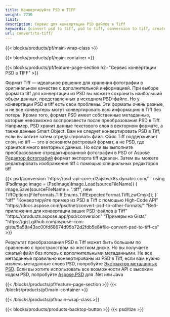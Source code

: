 ```yaml
---
title: Конвертируйте PSD в TIFF
weight: 7730
limit: 
description: Сервис для конвертации PSD файлов в Tiff
keywords: [convert psd to tiff, psd to tiff, conversion to tiff, create tiff from psd, print psd as tiff]
url: convert/to-tiff/
---
```


{{< blocks/products/pf/main-wrap-class >}}

{{< blocks/products/pf/main-container >}}

{{< blocks/products/pf/feature-page-section h2="Сервис конвертации PSD в TIFF" >}}
<p>Формат Tiff — идеальное решение для хранения фотографии в оригинальном качестве с дополнительной информацией. При выборе формата tiff для конвертации из PSD вы можете сохранить наибольший объем данных, представленных в исходном PSD-файле. Но у конвертации PSD в tiff есть свои проблемы. Эти форматы очень разные, и не все конвертеры могут конвертировать всю информацию в Tiff без потерь. Кроме того, формат PSD имеет собственные метаданные, которые невозможно воспроизвести после преобразования PSD в Tiff. Например, PSD хранит данные текстового слоя в векторном формате, а также данные Smart Object. Вам не следует конвертировать PSD в Tiff, если вы хотите затем отредактировать файл. Файл Tiff поддерживает слои, но tiff — это в основном растровый формат, а не PSD, где хранится много векторных данных. Но если вы выполните преобразование отредактированной фотографии в PSD от Aspose <a href="https://products.aspose.app/psd/photo-editor">Редактор фотографий</a> формат экспорта tiff идеален. Затем вы можете редактировать изображение tiff с помощью специальных редакторов tiff</p>
{{< psd/conversion `https://psd-api-core-rl2ajsbv.k8s.dynabic.com/` 
`    using (PsdImage image = (PsdImage)Image.Load(sourceFileName))
    {
        image.Save(sourceFileName + ".tiff", new TiffOptions(FileFormats.Tiff.Enums.TiffExpectedFormat.TiffLzwCmyk));
    }` 
	"tiff" "Конвертируйте пример из PSD в Tiff с помощью High-Code API"  "https://docs.aspose.com/psd/net/convert-psd-to-other-formats/" "Веб-приложение для конвертации ваших PSD-файлов в Tiff" "https://products.aspose.app/psd/conversion" "Примеры на Gists" "https://gist.github.com/aspose-com-gists/5a58a43ac00fd68974d95b72d2fdb5e8#file-convert-psd-to-tiff-cs" >}}
<p>Результат преобразования PSD в Tiff может быть большим по сравнению с пространством на жестком диске. Но вы получаете сжатый файл без потерь с дополнительными метаданными. Не все метаданные правильно конвертированы из PSD в Tiff, если вам нужно извлечь метаданные слоев PSD, попробуйте <a href="https://products.aspose.app/psd/metadata">Экстрактор метаданных PSD</a>. Если вы хотите использовать все возможности API с высоким кодом PSD, попробуйте <a href="/psd">Aspose.PSD</a> для .Net или Java</p>
{{< /blocks/products/pf/feature-page-section >}}
{{< /blocks/products/pf/main-container >}}


{{< /blocks/products/pf/main-wrap-class >}}

{{< blocks/products/products-backtop-button >}}
{{< psd/tize >}}
